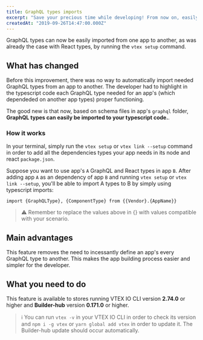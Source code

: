 ```yaml
---
title: GraphQL types imports
excerpt: "Save your precious time while developing! From now on, easily import GraphQL types from one app to another."
createdAt: "2019-09-26T14:47:00.000Z"
---
```


GraphQL types can now be easily imported from one app to another, as was already the case with React types, by running the `vtex setup` command.

## What has changed 

Before this improvement, there was no way to automatically import needed GraphQL types from an app to another. The developer had to highlight in the typescript code each GraphQL type needed for an app's (which dependeded on another app types) proper functioning. 

The good new is that now, based on schema files in app's  `graphql` folder,  **GraphQL types can easily be imported to your typescript code.**. 

### How it works

In your terminal, simply run the  `vtex setup`  or  `vtex link --setup`  command in order to add all the dependencies types your app needs in its node and react `package.json`.

Suppose you want to use app's `A` GraphQL and React types in app `B`. After adding app `A` as an dependency of app `B` and running  `vtex setup` or `vtex link --setup`, you'll be able to import A types to B by simply using typescript imports:

```
import {GraphQLType}, {ComponentType} from {{Vendor}.{AppName}} 
```


> ⚠️ Remember to replace the values above in {} with values compatible with your scenario.


## Main advantages 

This feature removes the need to incessantly define an app's every GraphQL type to another. This makes the app building process easier and simpler for the developer. 

## What you need to do 

This feature is available to stores running VTEX IO CLI version **2.74.0** or higher and **Builder-hub** version **0.171.0** or higher.

> ℹ️ You can run `vtex -v` in your VTEX IO CLI in order to check its version and `npm i -g vtex` or `yarn global add vtex` in order to update it. The Builder-hub update should occur automatically.
